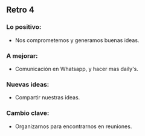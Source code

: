 ## Retro 4

### Lo positivo:

- Nos comprometemos y generamos buenas ideas.

### A mejorar:

- Comunicación en Whatsapp, y hacer mas daily's.

### Nuevas ideas:

- Compartir nuestras ideas.

### Cambio clave:

- Organizarnos para encontrarnos en reuniones.
